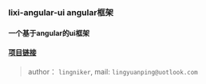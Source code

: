 ### lixi-angular-ui angular框架

#### 一个基于angular的ui框架

#### <a href="https://github.com/lixi-ui/lixi-angular-ui" target="_blank">项目链接</a>

> author： `lingniker`,  mail: `lingyuanping@uotlook.com`
